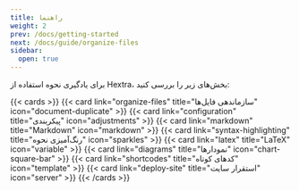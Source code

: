 ```yaml
---
title: راهنما
weight: 2
prev: /docs/getting-started
next: /docs/guide/organize-files
sidebar:
  open: true
---
```


برای یادگیری نحوه استفاده از Hextra، بخش‌های زیر را بررسی کنید:

<!--more-->

{{< cards >}}
  {{< card link="organize-files" title="سازماندهی فایل‌ها" icon="document-duplicate" >}}
  {{< card link="configuration" title="پیکربندی" icon="adjustments" >}}
  {{< card link="markdown" title="Markdown" icon="markdown" >}}
  {{< card link="syntax-highlighting" title="رنگ‌آمیزی نحوه" icon="sparkles" >}}
  {{< card link="latex" title="LaTeX" icon="variable" >}}
  {{< card link="diagrams" title="نمودارها" icon="chart-square-bar" >}}
  {{< card link="shortcodes" title="کدهای کوتاه" icon="template" >}}
  {{< card link="deploy-site" title="استقرار سایت" icon="server" >}}
{{< /cards >}}